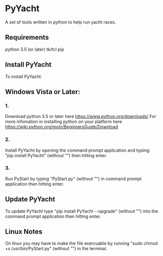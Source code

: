 # PyYacht

A set of tools written in python to help run yacht races.

## Requirements
python 3.5 (or later)
tk/tcl
pip

## Install PyYacht
To install PyYacht:

## Windows Vista or Later:
### 1. 
Download python 3.5 or later here https://www.python.org/downloads/
For more infomation in installing python on your platform here https://wiki.python.org/moin/BeginnersGuide/Download

### 2.
Install PyYacht by opening the command prompt application and typing: "pip install PyYacht" (without "") then hitting enter.

### 3.
Run PyStart by typing "PyStart.py" (without "") in command prompt application then hitting enter.

## Update PyYacht
To update PyYacht type "pip install PyYacht --upgrade" (without "") into the command prompt application then hitting enter.

## Linux Notes
On linux you may have to make the file exercuable by running "sudo chmod +x /usr/bin/PyStart.py" (without "") in the terminal.
